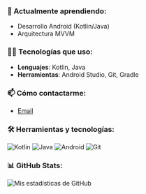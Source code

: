 ### 🌱 Actualmente aprendiendo:
- Desarrollo Android (Kotlin/Java)
- Arquitectura MVVM

### 👨‍💻 Tecnologías que uso:
- **Lenguajes**: Kotlin, Java
- **Herramientas**: Android Studio, Git, Gradle

 ### 📫 Cómo contactarme: 
- [Email](mailto:depablocorreal@gmail.com)

### 🛠️ Herramientas y tecnologías:
![Kotlin](https://img.shields.io/badge/-Kotlin-05122A?style=flat&logo=kotlin) 
![Java](https://img.shields.io/badge/-Java-05122A?style=flat&logo=java) 
![Android](https://img.shields.io/badge/-Android-05122A?style=flat&logo=android)
![Git](https://img.shields.io/badge/-Git-05122A?style=flat&logo=git)

### 📊 GitHub Stats:
![Mis estadísticas de GitHub](https://github-readme-stats.vercel.app/api?username=AlejandrodePabloio&show_icons=true&theme=radical)

